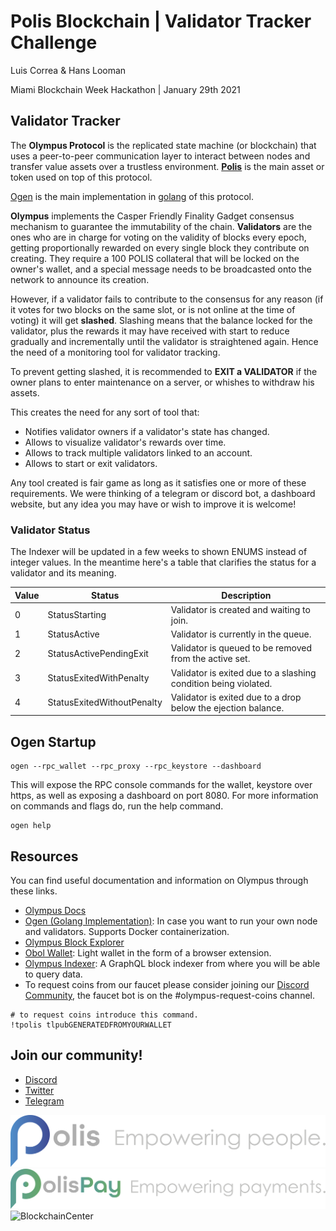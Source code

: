 # Polis Blockchain | Validator Tracker Challenge

Luis Correa & Hans Looman

Miami Blockchain Week Hackathon | January 29th 2021



## Validator Tracker

The **Olympus Protocol** is the replicated state machine (or blockchain) that uses a peer-to-peer communication layer to interact between nodes and transfer value assets over a trustless environment. **[Polis](https://coinmarketcap.com/es/currencies/polis/)** is the main asset or token used on top of this protocol.

[Ogen](https://github.com/olympus-protocol/ogen) is the main implementation in [golang](https://golang.org/) of this protocol.

**Olympus** implements the Casper Friendly Finality Gadget consensus mechanism to guarantee the immutability of the chain. **Validators** are the ones who are in charge for voting on the validity of blocks every epoch, getting proportionally rewarded on every single block they contribute on creating. They require a 100 POLIS collateral that will be locked on the owner's wallet, and a special message needs to be broadcasted onto the network to announce its creation.

However, if a validator fails to contribute to the consensus for any reason (if it votes for two blocks on the same slot, or is not online at the time of voting) it will get **slashed**. Slashing means that the balance locked for the validator, plus the rewards it may have received with start to reduce gradually and incrementally until the validator is straightened again. Hence the need of a monitoring tool for validator tracking.

To prevent getting slashed, it is recommended to **EXIT a VALIDATOR** if the owner plans to enter maintenance on a server, or whishes to withdraw his assets.

This creates the need for any sort of tool that:

* Notifies validator owners if a validator's state has changed.
* Allows to visualize validator's rewards over time.
* Allows to track multiple validators linked to an account.
* Allows to start or exit validators.

Any tool created is fair game as long as it satisfies one or more of these requirements. We were thinking of a telegram or discord bot, a dashboard website, but any idea you may have or wish to improve it is welcome!

### Validator Status

The Indexer will be updated in a few weeks to shown ENUMS instead of integer values. In the meantime here's a table that clarifies the status for a validator and its meaning.

| Value | Status                     | Description                                                     |
|-------|----------------------------|-----------------------------------------------------------------|
| 0     | StatusStarting             | Validator is created and waiting to join.                       |
| 1     | StatusActive               | Validator is currently in the queue.                            |
| 2     | StatusActivePendingExit    | Validator is queued to be removed from the active set.          |
| 3     | StatusExitedWithPenalty    | Validator is exited due to a slashing condition being violated. |
| 4     | StatusExitedWithoutPenalty | Validator is exited due to a drop below the ejection balance.   |

## Ogen Startup

```shell
ogen --rpc_wallet --rpc_proxy --rpc_keystore --dashboard
```
This will expose the RPC console commands for the wallet, keystore over https, as well as exposing a dashboard on port 8080.
For more information on commands and flags do, run the help command.

```shell
ogen help
```
## Resources

You can find useful documentation and information on Olympus through these links.

* [Olympus Docs](https://doc.oly.tech/documentation/first-steps/features)
* [Ogen (Golang Implementation)](https://github.com/olympus-protocol/ogen): In case you want to run your own node and validators. Supports Docker containerization.
* [Olympus Block Explorer](https://explorer.oly.tech)
* [Obol Wallet](https://chrome.google.com/webstore/detail/obol-olympus-wallet/hjhlelhnaphmlfadnaankgdlhdnpomgo?hl=es): Light wallet in the form of a browser extension.
* [Olympus Indexer](https://indexer.oly.tech/): A GraphQL block indexer from where you will be able to query data.
* To request coins from our faucet please consider joining our [Discord Community](https://discord.gg/aNjrKhp), the faucet bot is on the #olympus-request-coins channel.

```shell
# to request coins introduce this command.
!tpolis tlpubGENERATEDFROMYOURWALLET
```


## Join our community!
* [Discord](https://discord.gg/aNjrKhp)
* [Twitter](https://twitter.com/polisblockchain?lang=en)
* [Telegram](https://t.me/PolisPayOfficial)

![Polis](https://github.com/grupokindynos/kindynos-branding/blob/master/polis/polis-logo-full.png)
![PolisPay](https://github.com/grupokindynos/kindynos-branding/blob/master/polispay/polispay-logo-full.png)
![BlockchainCenter](https://static.wixstatic.com/media/91930a_97d9320c44074757b35d91c36a376532~mv2.png/v1/fill/w_196,h_286,al_c,q_85,usm_0.66_1.00_0.01/91930a_97d9320c44074757b35d91c36a376532~mv2.webp)

